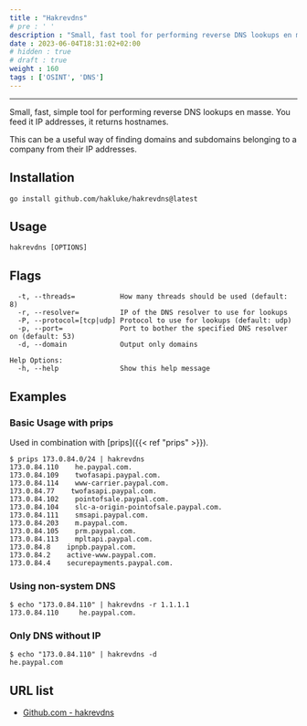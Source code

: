 ```yaml
---
title : "Hakrevdns"
# pre : ' '
description : "Small, fast tool for performing reverse DNS lookups en masse."
date : 2023-06-04T18:31:02+02:00
# hidden : true
# draft : true
weight : 160
tags : ['OSINT', 'DNS']
---
```


---

Small, fast, simple tool for performing reverse DNS lookups en masse. You feed it IP addresses, it returns hostnames.

This can be a useful way of finding domains and subdomains belonging to a company from their IP addresses.

## Installation

```plain
go install github.com/hakluke/hakrevdns@latest
```

## Usage

```plain
hakrevdns [OPTIONS]
```

## Flags

```plain
  -t, --threads=           How many threads should be used (default: 8)
  -r, --resolver=          IP of the DNS resolver to use for lookups
  -P, --protocol=[tcp|udp] Protocol to use for lookups (default: udp)
  -p, --port=              Port to bother the specified DNS resolver on (default: 53)
  -d, --domain             Output only domains

Help Options:
  -h, --help               Show this help message
```

## Examples

### Basic Usage with prips

Used in combination with [prips]({{< ref "prips" >}}).

```plain
$ prips 173.0.84.0/24 | hakrevdns 
173.0.84.110    he.paypal.com.
173.0.84.109    twofasapi.paypal.com.
173.0.84.114    www-carrier.paypal.com.
173.0.84.77    twofasapi.paypal.com.
173.0.84.102    pointofsale.paypal.com.
173.0.84.104    slc-a-origin-pointofsale.paypal.com.
173.0.84.111    smsapi.paypal.com.
173.0.84.203    m.paypal.com.
173.0.84.105    prm.paypal.com.
173.0.84.113    mpltapi.paypal.com.
173.0.84.8    ipnpb.paypal.com.
173.0.84.2    active-www.paypal.com.
173.0.84.4    securepayments.paypal.com.
```

### Using non-system DNS

```plain
$ echo "173.0.84.110" | hakrevdns -r 1.1.1.1
173.0.84.110     he.paypal.com.
```

### Only DNS without IP

```plain
$ echo "173.0.84.110" | hakrevdns -d        
he.paypal.com
```

## URL list

- [Github.com - hakrevdns](https://github.com/hakluke/hakrevdns)
